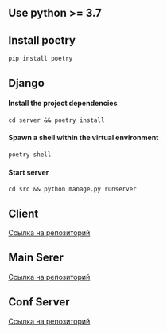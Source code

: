 ## Use python >= 3.7

## Install poetry
```shell
pip install poetry
```

## Django

#### Install the project dependencies
```shell
cd server && poetry install 
```

#### Spawn a shell within the virtual environment
```shell
poetry shell
```

#### Start server
```shell
cd src && python manage.py runserver
```

## Client

[Ссылка на репозиторий](https://github.com/unbrokenguy/sys-arch-client)

## Main Serer
[Ссылка на репозиторий](https://github.com/unbrokenguy/sys-arch-server)

## Conf Server
[Ссылка на репозиторий](https://github.com/unbrokenguy/sys-arch-conf-app)